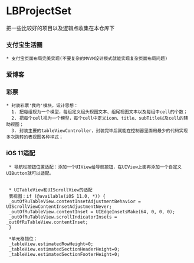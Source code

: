 # LBProjectSet
把一些比较好的项目以及逻辑点收集在本仓库下

### 支付宝生活圈
    * 支付宝页面布局完美实现(不要复杂的MVVM设计模式就能实现复杂页面布局问题)

### 爱博客

### 彩票

    * 封装彩票'我的'模块，设计思想：
      1. 把每组视为一个模型，每组定义组头视图文本、组尾视图文本以及每组中cell的个数；
      2. 把每个cell视为一个模型，每个cell中定义icon、title、subTitle以及cell的辅助视图；
      3. 封装主要的tableViewController，封装完毕后就能在控制器里面用最少的代码实现多次跳转的表视图各种样式；


### iOS 11适配

     * 导航栏按钮位置适配：添加一个UIView给导航按钮，在UIView上面再添加一个自定义UIButton就可以适配。
     
     
     * UITableView和UIScrollView的适配
     表视图：if (@available(iOS 11.0, *)) {
     _outOfRuTableView.contentInsetAdjustmentBehavior = UIScrollViewContentInsetAdjustmentNever;
     _outOfRuTableView.contentInset = UIEdgeInsetsMake(64, 0, 0, 0);
     _outOfRuTableView.scrollIndicatorInsets = _outOfRuTableView.contentInset;
     }
     
     *单元格错位：
     _tableView.estimatedRowHeight=0;
     _tableView.estimatedSectionHeaderHeight=0;
     _tableView.estimatedSectionFooterHeight=0;
